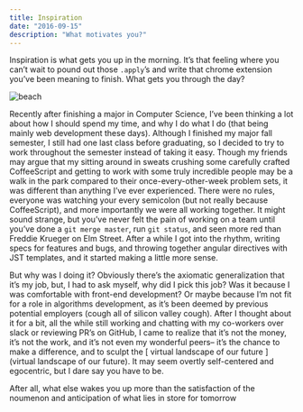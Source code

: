 ```yaml
---
title: Inspiration
date: "2016-09-15"
description: "What motivates you?"
---
```


Inspiration is what gets you up in the morning. It’s that feeling where you
can’t wait to pound out those `.apply`’s and write that chrome extension you’ve
been meaning to finish. What gets you through the day?


![beach](./beach.jpg)


Recently after finishing a major in Computer Science, I’ve been thinking a lot
about how I should spend my time, and why I do what I do (that being mainly web
development these days). Although I finished my major fall semester, I still had
one last class before graduating, so I decided to try to work throughout the
semester instead of taking it easy. Though my friends may argue that my sitting
around in sweats crushing some carefully crafted CoffeeScript and getting to
work with some truly incredible people may be a walk in the park compared to
their once-every-other-week problem sets, it was different than anything I’ve
ever experienced. There were no rules, everyone was watching your every
semicolon (but not really because CoffeeScript), and more importantly we were
all working together. It might sound strange, but you’ve never felt the pain of
working on a team until you’ve done a `git merge master`, run `git status`, and
seen more red than Freddie Krueger on Elm Street. After a while I got into the
rhythm, writing specs for features and bugs, and throwing together angular
directives with JST templates, and it started making a little more sense.


But why was I doing it? Obviously there’s the axiomatic generalization that it’s
my job, but, I had to ask myself, why did I pick this job? Was it because I was
comfortable with front-end development? Or maybe because I’m not fit for a role
in algorithms development, as it’s been deemed by previous potential employers
(cough all of silicon valley cough). After I thought about it for a bit, all the
while still working and chatting with my co-workers over slack or reviewing PR’s
on GitHub, I came to realize that it’s not the money, it’s not the work, and
it’s not even my wonderful peers– it’s the chance to make a difference, and to
sculpt the [ virtual landscape of our future ](virtual landscape of our
future). It may seem overtly self-centered and egocentric, but I dare say you
have to be.


After all, what else wakes you up more than the satisfaction of the noumenon
and anticipation of what lies in store for tomorrow

